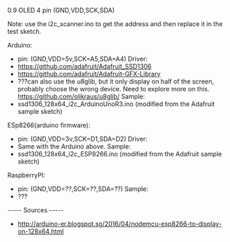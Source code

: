 0.9 OLED 4 pin (GND,VDD,SCK,SDA)

Note: use the i2c_scanner.ino to get the address and then replace it in the test sketch.

Arduino:
- pin: (GND,VDD=5v,SCK=A5,SDA=A4)
Driver:
- https://github.com/adafruit/Adafruit_SSD1306
- https://github.com/adafruit/Adafruit-GFX-Library
- ???can also use the u8glib, but it only display on half of the screen, probably choose the wrong device. Need to explore more on this.
https://github.com/olikraus/u8glib/
Sample:
- ssd1306_128x64_i2c_ArduinoUnoR3.ino (modified from the Adafruit sample sketch)

ESp8266(arduino firmware):
- pin: (GND,VDD=3v,SCK=D1,SDA=D2)
Driver:
- Same with the Arduino above.
Sample:
- ssd1306_128x64_i2c_ESP8266.ino (modified from the Adafruit sample sketch)

RaspberryPI:
- pin: (GND,VDD=??,SCK=??,SDA=??)
Sample:
- ??? 

----- Sources -----
- http://arduino-er.blogspot.sg/2016/04/nodemcu-esp8266-to-display-on-128x64.html

